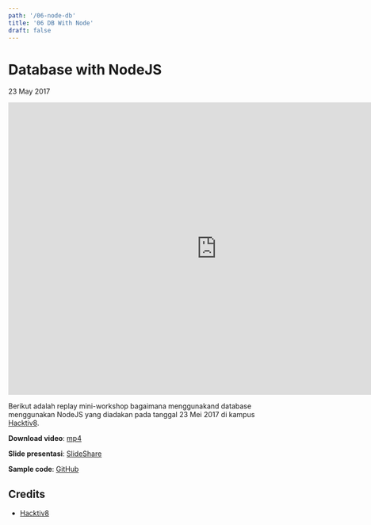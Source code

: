 ```yaml
---
path: '/06-node-db'
title: '06 DB With Node'
draft: false
---
```


# Database with NodeJS

23 May 2017
<iframe width="840" height="590" src="https://www.youtube.com/embed/PWhRbMsBeho" frameborder="0" allowfullscreen></iframe>

Berikut adalah replay mini-workshop bagaimana menggunakand database menggunakan NodeJS yang diadakan pada tanggal 23 Mei 2017 di kampus [Hacktiv8](https://hacktiv8.com/).


**Download video**: [mp4]()

**Slide presentasi**: [SlideShare](https://www.slideshare.net/rizafahmi/databases-and-nodejs)

**Sample code**: [GitHub](https://github.com/rizafahmi/hacktivcash-server)


## Credits

* [Hacktiv8](https://hacktiv8.com/)
